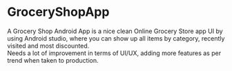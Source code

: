 # GroceryShopApp
A Grocery Shop Android App is a nice clean Online Grocery Store app UI by using Android studio, where you can show up all items by category, recently visited and most discounted.  
Needs a lot of improvement in terms of UI/UX, adding more features as per trend when taken to production.
